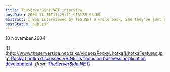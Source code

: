 ```yaml
---
title: TheServerSide.NET interview
postDate: 2004-11-10T11:29:11.953125-06:00
abstract: I was interviewed by TSS.NET a while back, and they've just published the video
postStatus: publish
---
```

10 November 2004

[!\[\](http://www.theserverside.net/talks/videos/RockyLhotka/LhotkaFeatured.jpg)
<font color="#0000cc">Rocky Lhotka discusses VB.NET's focus on business application development.</font>](http://www.theserverside.net/talks/index.tss)
*(from [<font color="#0000cc">TheServerSide.NET</font>](http://www.theserverside.net/))*
